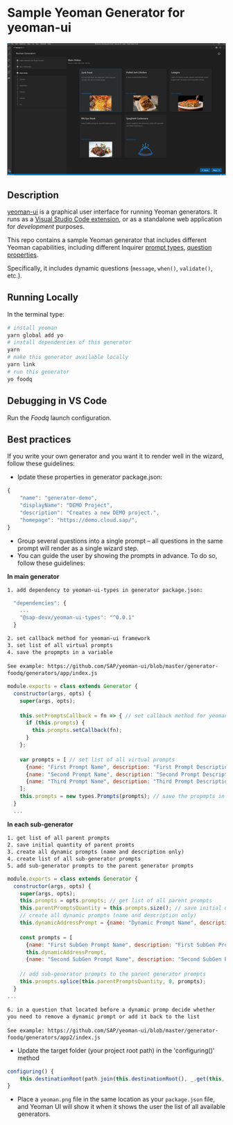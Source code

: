 # Sample Yeoman Generator for yeoman-ui

![](screenshot.png)

## Description

[yeoman-ui](https://github.com/SAP/yeoman-ui) is a graphical user interface for running Yeoman generators. It runs as a [Visual Studio Code extension](https://code.visualstudio.com/api), or as a standalone web application for _development_ purposes.

This repo contains a sample Yeoman generator that includes different Yeoman capabilities, including different Inquirer [prompt types](https://github.com/SBoudrias/Inquirer.js/blob/master/README.md#prompt-types), [question properties](https://github.com/SBoudrias/Inquirer.js/blob/master/README.md#question).

Specifically, it includes dynamic questions (`message`, `when()`, `validate()`, etc.).

## Running Locally

In the terminal type:

```sh
# install yeoman
yarn global add yo
# install dependencies of this generator
yarn
# make this generator available locally
yarn link
# run this generator
yo foodq
```

## Debugging in VS Code

Run the _Foodq_ launch configuration.

## Best practices

If you write your own generator and you want it to render well in the wizard, follow these guidelines:

- Ipdate these properties in generator package.json:

```javascript
{
    "name": "generator-demo",
    "displayName": "DEMO Project",
    "description": "Creates a new DEMO project.",
    "homepage": "https://demo.cloud.sap/",
}
```

- Group several questions into a single prompt – all questions in the same prompt will render as a single wizard step.
- You can guide the user by showing the prompts in advance. To do so, follow these guidelines:

**In main generator**

    1. add dependency to yeoman-ui-types in generator package.json:

```javascript
  "dependencies": {
    ...
    "@sap-devx/yeoman-ui-types": "^0.0.1"
  }
```

    2. set callback method for yeoman-ui framework
    3. set list of all virtual prompts
    4. save the propmpts in a variable

    See example: https://github.com/SAP/yeoman-ui/blob/master/generator-foodq/generators/app/index.js

```javascript
module.exports = class extends Generator {
  constructor(args, opts) {
    super(args, opts);

    this.setPromptsCallback = fn => { // set callback method for yeoman-ui framework
      if (this.prompts) {
        this.prompts.setCallback(fn);
      }
    };

    var prompts = [ // set list of all virtual prompts
      {name: "First Prompt Name", description: "First Prompt Description"},
      {name: "Second Prompt Name", description: "Second Prompt Description"},
      {name: "Third Prompt Name", description: "Third Prompt Description"}
    ];
    this.prompts = new types.Prompts(prompts); // save the propmpts in a variable
  }
  ...
```

**In each sub-generator**

    1. get list of all parent prompts
    2. save initial quantity of parent promts
    3. create all dynamic prompts (name and description only)
    4. create list of all sub-generator prompts
    5. add sub-generator prompts to the parent generator prompts

```javascript
module.exports = class extends Generator {
  constructor(args, opts) {
    super(args, opts);
    this.prompts = opts.prompts; // get list of all parent prompts
    this.parentPromptsQuantity = this.prompts.size(); // save initial quantity of parent promts
    // create all dynamic prompts (name and description only)
    this.dynamicAddressPrompt = {name: "Dynamic Prompt Name", description: "Dynamic Prompt N Description"};

    const prompts = [
      {name: "First SubGen Prompt Name", description: "First SubGen Prompt Description"},
      this.dynamicAddressPrompt,
      {name: "Second SubGen Prompt Name", description: "Second SubGen Prompt Description"}];

    // add sub-generator prompts to the parent generator prompts
    this.prompts.splice(this.parentPromptsQuantity, 0, prompts);
  }
...
```

    6. in a question that located before a dynamic promp decide whether you need to remove a dynamic prompt or add it back to the list

    See example: https://github.com/SAP/yeoman-ui/blob/master/generator-foodq/generators/app2/index.js

- Update the target folder (your project root path) in the 'configuring()' method

```javascript
configuring() {
    this.destinationRoot(path.join(this.destinationRoot(), _.get(this, "answers.food", "")));
}
```

- Place a `yeoman.png` file in the same location as your `package.json` file, and Yeoman UI will show it when it shows the user the list of all available generators.
